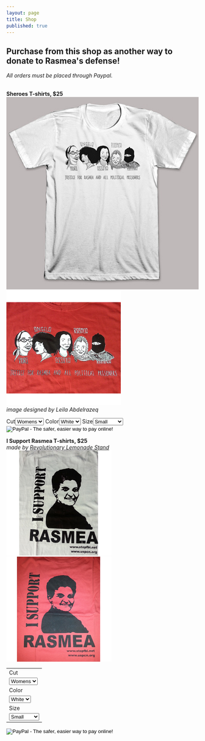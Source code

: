 ```yaml
---
layout: page
title: Shop
published: true
---
```


## Purchase from this shop as another way to donate to Rasmea's defense! 
_All orders must be placed through Paypal._

<br>**Sheroes T-shirts, $25**
<img src="/assets/img/Sheroes_White.jpg" alt="Sheroes" style="width: 550px;"/>
<img src="/assets/img/Sheroes_Red.jpg" alt="Sheroes" style="width: 300px;"/>
_<br> image designed by Leila Abdelrazeq_

<form target="paypal" action="https://www.paypal.com/cgi-bin/webscr" method="post">
<input type="hidden" name="cmd" value="_s-xclick">
<input type="hidden" name="hosted_button_id" value="7M4MVYPVL35KQ">
<tr><td style="border:none;"><input type="hidden" name="on0" value="Cut">Cut</td></tr><tr><td style="border:none;"><select name="os0">
	<option value="Womens">Womens </option>
	<option value="Mens">Mens </option> </select></td></tr>
<tr><td style="border:none;"><input type="hidden" name="on1" value="Color">Color</td></tr><tr><td style="border:none;"><select name="os1">
	<option value="White">White </option>
	<option value="Red">Red </option></select></td></tr>
<tr><td style="border:none;"><input type="hidden" name="on2" value="Size">Size</td></tr><tr><td style="border:none;"><select name="os2">
	<option value="Small">Small </option>
	<option value="Medium">Medium </option>
	<option value="Large">Large </option>
	<option value="X-Large">X-Large </option>
	<option value="XX-Large">XX-Large </option></select></td></tr>
<input type="image" src="https://www.paypalobjects.com/en_US/i/btn/btn_cart_LG.gif" border="0" name="submit" alt="PayPal - The safer, easier way to pay online!">
<img alt="" border="0" src="https://www.paypalobjects.com/en_US/i/scr/pixel.gif" width="1" height="1">
</form>




**I Support Rasmea T-shirts, $25**
_<br> made by [Revolutionary Lemonade Stand](http://www.revolutionarylemonadestand.com/)_
<img src="/assets/img/I_Support_Rasmea_white.jpg" alt="I Support Rasmea" style="width: 275px;"/> <img src="/assets/img/I_Support_Rasmea_red.jpg" alt="I Support Rasmea" style="width: 275px;"/>

<form target="paypal" action="https://www.paypal.com/cgi-bin/webscr" method="post">
<input type="hidden" name="cmd" value="_s-xclick">
<input type="hidden" name="hosted_button_id" value="6L6M7ZT38QHQE">
<table>
<tr><td style="border:none;"><input type="hidden" name="on0" value="Cut">Cut</td></tr><tr><td style="border:none;"><select name="os0">
	<option value="Womens">Womens </option>
	<option value="Mens">Mens </option></select></td></tr>
<tr><td style="border:none;"><input type="hidden" name="on1" value="Color">Color</td></tr><tr><td style="border:none;"><select name="os1">
	<option value="White">White </option>
	<option value="Red">Red </option></select></td></tr>
<tr><td style="border:none;"><input type="hidden" name="on2" value="Size">Size</td></tr><tr><td style="border:none;"><select name="os2">
	<option value="Small">Small </option>
	<option value="Medium">Medium </option>
	<option value="Large">Large </option>
	<option value="X-Large">X-Large </option>
	<option value="XX-Large">XX-Large </option></select></td></tr>
</table>
<input type="image" src="https://www.paypalobjects.com/en_US/i/btn/btn_cart_LG.gif" border="0" name="submit" alt="PayPal - The safer, easier way to pay online!">
<img alt="" border="0" src="https://www.paypalobjects.com/en_US/i/scr/pixel.gif" width="1" height="1">
</form>